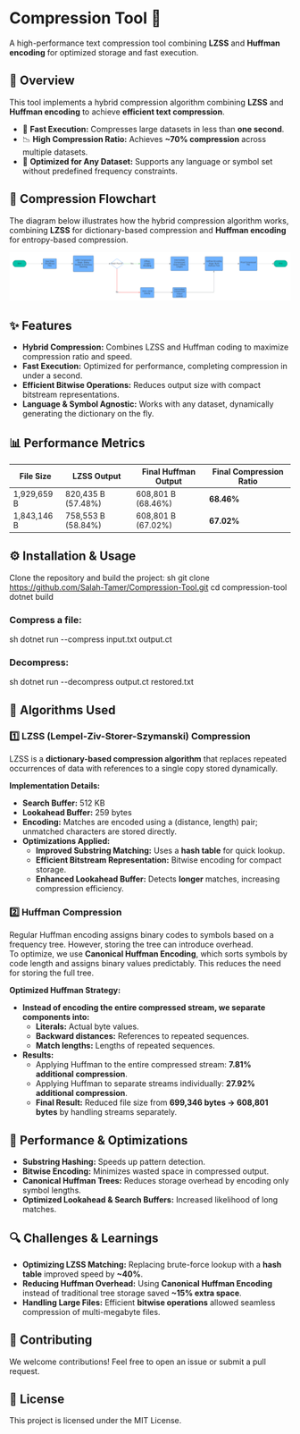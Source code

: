 # Compression Tool 🚀  
A high-performance text compression tool combining **LZSS** and **Huffman encoding** for optimized storage and fast execution.

## 📌 Overview  
This tool implements a hybrid compression algorithm combining **LZSS** and **Huffman encoding** to achieve **efficient text compression**.  
- 🚀 **Fast Execution:** Compresses large datasets in less than **one second**.  
- 📉 **High Compression Ratio:** Achieves **~70% compression** across multiple datasets.  
- 🔧 **Optimized for Any Dataset:** Supports any language or symbol set without predefined frequency constraints.

## 📌 Compression Flowchart

The diagram below illustrates how the hybrid compression algorithm works, combining **LZSS** for dictionary-based compression and **Huffman encoding** for entropy-based compression.

![Hybrid Compression Flowchart](Photos/Flowchart.png)


## ✨ Features  
- **Hybrid Compression:** Combines LZSS and Huffman coding to maximize compression ratio and speed.  
- **Fast Execution:** Optimized for performance, completing compression in under a second.  
- **Efficient Bitwise Operations:** Reduces output size with compact bitstream representations.  
- **Language & Symbol Agnostic:** Works with any dataset, dynamically generating the dictionary on the fly.

## 📊 Performance Metrics  
| **File Size** | **LZSS Output** | **Final Huffman Output** | **Final Compression Ratio** |
|--------------|----------------|------------------------|----------------------|
| 1,929,659 B | 820,435 B (57.48%) | 608,801 B (68.46%) | **68.46%** |
| 1,843,146 B | 758,553 B (58.84%) | 608,801 B (67.02%) | **67.02%** |

## ⚙️ Installation & Usage  
Clone the repository and build the project:
sh
git clone https://github.com/Salah-Tamer/Compression-Tool.git
cd compression-tool
dotnet build


### Compress a file:  
sh
dotnet run --compress input.txt output.ct


### Decompress:  
sh
dotnet run --decompress output.ct restored.txt


## 🔬 Algorithms Used  
### 1️⃣ LZSS (Lempel-Ziv-Storer-Szymanski) Compression  
LZSS is a **dictionary-based compression algorithm** that replaces repeated occurrences of data with references to a single copy stored dynamically.  

**Implementation Details:**
- **Search Buffer:** 512 KB  
- **Lookahead Buffer:** 259 bytes  
- **Encoding:** Matches are encoded using a (distance, length) pair; unmatched characters are stored directly.  
- **Optimizations Applied:**
  - **Improved Substring Matching:** Uses a **hash table** for quick lookup.
  - **Efficient Bitstream Representation:** Bitwise encoding for compact storage.
  - **Enhanced Lookahead Buffer:** Detects **longer** matches, increasing compression efficiency.

### 2️⃣ Huffman Compression  
Regular Huffman encoding assigns binary codes to symbols based on a frequency tree. However, storing the tree can introduce overhead.  
To optimize, we use **Canonical Huffman Encoding**, which sorts symbols by code length and assigns binary values predictably. This reduces the need for storing the full tree.  

**Optimized Huffman Strategy:**  
- **Instead of encoding the entire compressed stream, we separate components into:**
  - **Literals:** Actual byte values.  
  - **Backward distances:** References to repeated sequences.  
  - **Match lengths:** Lengths of repeated sequences.  
- **Results:**  
  - Applying Huffman to the entire compressed stream: **7.81% additional compression**.  
  - Applying Huffman to separate streams individually: **27.92% additional compression**.  
  - **Final Result:** Reduced file size from **699,346 bytes → 608,801 bytes** by handling streams separately.  

## 🚀 Performance & Optimizations  
- **Substring Hashing:** Speeds up pattern detection.  
- **Bitwise Encoding:** Minimizes wasted space in compressed output.  
- **Canonical Huffman Trees:** Reduces storage overhead by encoding only symbol lengths.  
- **Optimized Lookahead & Search Buffers:** Increased likelihood of long matches.  

## 🔍 Challenges & Learnings  
- **Optimizing LZSS Matching:** Replacing brute-force lookup with a **hash table** improved speed by **~40%**.  
- **Reducing Huffman Overhead:** Using **Canonical Huffman Encoding** instead of traditional tree storage saved **~15% extra space**.  
- **Handling Large Files:** Efficient **bitwise operations** allowed seamless compression of multi-megabyte files.  

## 🤝 Contributing  
We welcome contributions! Feel free to open an issue or submit a pull request.  

## 📜 License  
This project is licensed under the MIT License.
